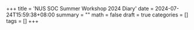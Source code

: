 +++
title = 'NUS SOC Summer Workshop 2024 Diary'
date = 2024-07-24T15:59:38+08:00
summary = ""
math = false
draft = true
categories = []
tags = []
+++



